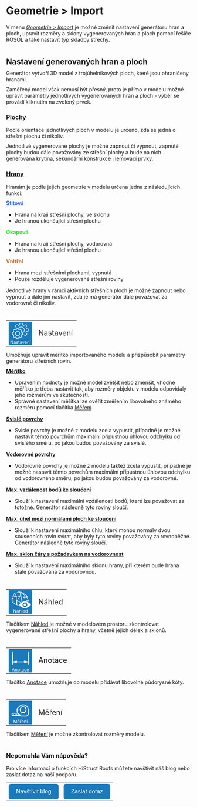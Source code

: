 # Geometrie > Import
V menu <u><i>Geometrie > Import</i></u> je možné změnit nastavení generátoru hran a ploch, upravit rozměry a sklony vygenerovaných hran a ploch pomocí řešiče ROSOL a také nastavit typ skladby střechy.

#
## Nastavení generovaných hran a ploch
Generátor vytvoří 3D model z trojúhelníkových ploch, které jsou ohraničeny hranami. 

Zaměřený model však nemusí být přesný, proto je přímo v modelu možné upravit parametry jednotlivých vygenerovaných hran a ploch - výběr se provádí kliknutím na zvolený prvek.

### <u>Plochy</u>
Podle orientace jednotlivých ploch v modelu je určeno, zda se jedná o střešní plochu či nikoliv.

Jednotlivé vygenerované plochy je možné zapnout či vypnout, zapnuté plochy budou dále považovány ze střešní plochy a bude na nich generována krytina, sekundární konstrukce i lemovací prvky.

### <u>Hrany</u>
Hranám je podle jejich geometrie v modelu určena jedna z následujících funkcí:

<span style="color: rgba(40,100,255,255);">
<b>Štítová</b>
</span>

* Hrana na kraji střešní plochy, ve sklonu
* Je hranou ukončující střešní plochu

<span style="color: rgba(20,255,20,255);">
<b>Okapová</b>
</span>

* Hrana na kraji střešní plochy, vodorovná
* Je hranou ukončující střešní plochu

<span style="color: rgba(187,120,62,255);">
<b>Vnitřní</b>
</span>

* Hrana mezi střešními plochami, vypnutá
* Pouze rozděluje vygenerované střešní roviny

Jednotlivé hrany v rámci aktivních střešních ploch je možné zapnout nebo vypnout a dále jim nastavit, zda je má generátor dále považovat za vodorovné či nikoliv.

#
<style>
h2{
  border-bottom: none;
  margin-top: 10px;
  margin-bottom: 0px;
}
p{
  border-bottom: none;
  margin-top: 10px;
  margin-bottom: 10px;
}
</style>
<table>
  <tr>
    <td>
      <div style="position: relative; width: 64px; height: 64px;">
        <img src="img/MainSettings64x64.png" alt="MainSettings64x64.png" width="64" height="64">
      <div style="position: absolute; bottom: 0; width: 100%; background: none; color: white; font-size: 12px; text-align: center;">
      Nastavení
      </div>
      </div>
    </td>
    <td style="vertical-align: middle; font-size: 20px;">
      Nastavení
    </td>
  </tr>
</table>

Umožňuje upravit měřítko importovaného modelu a přizpůsobit parametry generátoru střešních rovin.

<b><u>Měřítko</u></b>

* Upravením hodnoty je možné model zvětšit nebo zmenšit, vhodné měřítko je třeba nastavit tak, aby rozměry objektu v modelu odpovídaly jeho rozměrům ve skutečnosti.
* Správné nastavení měřítka lze ověřit změřením libovolného známého rozměru pomocí tlačítka <u>Měření</u>.

<b><u>Svislé povrchy</u></b>

* Svislé povrchy je možné z modelu zcela vypustit, případně je možné nastavit těmto povrchům maximální přípustnou úhlovou odchylku od svislého směru, po jakou budou považovány za svislé.

<b><u>Vodorovné povrchy</u></b>

* Vodorovné povrchy je možné z modelu taktéž zcela vypustit, případně je možné nastavit těmto povrchům maximální přípustnou úhlovou odchylku od vodorovného směru, po jakou budou považovány za vodorovné.

<b><u>Max. vzdálenost bodů ke sloučení</u></b>

* Slouží k nastavení maximální vzdálenosti bodů, které lze považovat za totožné. Generátor následně tyto roviny sloučí.

<b><u>Max. úhel mezi normálami ploch ke sloučení</u></b>

* Slouží k nastavení maximálního úhlu, který mohou normály dvou sousedních rovin svírat, aby byly tyto roviny považovány za rovnoběžné. Generátor následně tyto roviny sloučí.

<b><u>Max. sklon čáry s požadavkem na vodorovnost</u></b>

* Slouží k nastavení maximálního sklonu hrany, při kterém bude hrana stále považována za vodorovnou.

#
<table>
  <tr>
    <td>
      <div style="position: relative; width: 64px; height: 64px;">
        <img src="img/PreviewGeometry64x64.png" alt="PreviewGeometry64x64.png" width="64" height="64">
      <div style="position: absolute; bottom: 0; width: 100%; background: none; color: white; font-size: 12px; text-align: center;">
      Náhled
      </div>
      </div>
    </td>
    <td style="vertical-align: middle; font-size: 20px;">
      Náhled
    </td>
  </tr>
</table>

Tlačítkem <u>Náhled</u> je možné v modelovém prostoru zkontrolovat vygenerované střešní plochy a hrany, včetně jejich délek a sklonů.

#
<table>
  <tr>
    <td>
      <div style="position: relative; width: 64px; height: 64px;">
        <img src="img/DimensionLinearIcon64x64.png" alt="DimensionLinearIcon64x64.png" width="64" height="64">
      <div style="position: absolute; bottom: 0; width: 100%; background: none; color: white; font-size: 12px; text-align: center;">
      Anotace
      </div>
      </div>
    </td>
    <td style="vertical-align: middle; font-size: 20px;">
      Anotace
    </td>
  </tr>
</table>

Tlačítko <u>Anotace</u> umožňuje do modelu přidávat libovolné půdorysné kóty.

#
<table>
  <tr>
    <td>
      <div style="position: relative; width: 64px; height: 64px;">
        <img src="img/TapeMeasureIcon64x64.png" alt="TapeMeasureIcon64x64.png" width="64" height="64">
      <div style="position: absolute; bottom: 0; width: 100%; background: none; color: white; font-size: 12px; text-align: center;">
      Měření
      </div>
      </div>
    </td>
    <td style="vertical-align: middle; font-size: 20px;">
      Měření
    </td>
  </tr>
</table>

Tlačítkem <u>Měření</u> je možné zkontrolovat rozměry modelu.

#
### Nepomohla Vám nápověda?
Pro více informací o funkcích HiStruct Roofs můžete navštívit náš blog nebo zaslat dotaz na naší podporu. 
<style>
    .btn {
      margin-top: 0px;
      padding: 12px 20px;
      background-color: rgb(27,122,187);
      color: white;
      border: none;
      border-radius: 6px;
      cursor: pointer;
      font-size: 16px;
    }
    .btn:hover {
      background-color: rgb(20,90,140);
</style>
<table>
  <tr>
    <td>
      <a href="https://docs.histruct.com/cs/"> 
        <button class="btn">
        Navštívit blog
        </button>
      </a>
    </td>
    <td>
      <a href="mailto:jiri.podval@femcad.com?subject=Dotaz na Support HiStruct">
         <button class="btn">
         Zaslat dotaz
         </button>
      </a>
    </td>
  </tr>
</table>